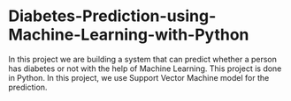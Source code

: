 # Diabetes-Prediction-using-Machine-Learning-with-Python

In this project we are building a system that can predict whether a person has diabetes or not with the help of Machine Learning. This project is done in Python. In this project, we use Support Vector Machine model for the prediction.
